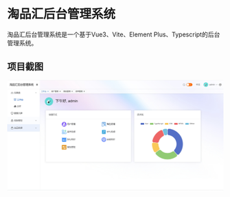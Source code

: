 # 淘品汇后台管理系统
淘品汇后台管理系统是一个基于Vue3、Vite、Element Plus、Typescript的后台管理系统。

## 项目截图
![home1](./public/home.png)


